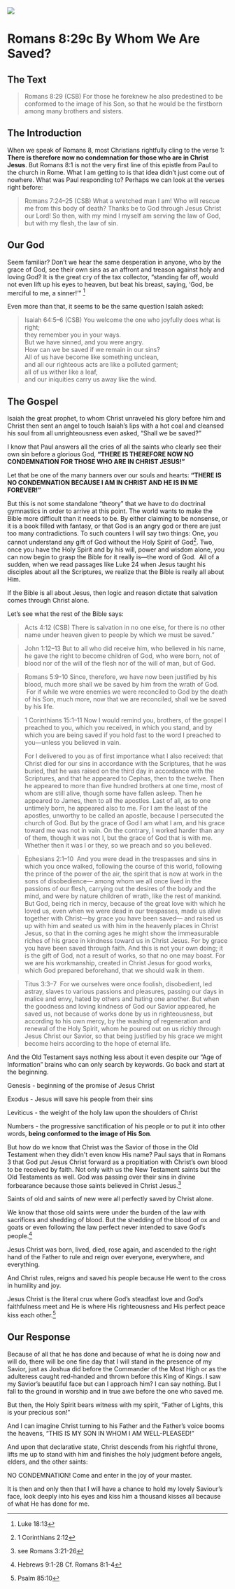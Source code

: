<img class="intro-right" src="/images/art-paul.jpg">

# Romans 8:29c By Whom We Are Saved?

## The Text

>Romans 8:29 (CSB) For those he foreknew he also predestined to be conformed to the image of his Son, so that he would be the firstborn among many brothers and sisters.

## The Introduction

When we speak of Romans 8, most Christians rightfully cling to the verse 1: **There is therefore now no condemnation for those who are in Christ Jesus**. But Romans 8:1 is not the very first line of this epistle from Paul to the church in Rome. What I am getting to is that idea didn’t just come out of nowhere. What was Paul responding to? Perhaps we can look at the verses right before:

>Romans 7:24–25 (CSB) What a wretched man I am! Who will rescue me from this body of death? Thanks be to God through Jesus Christ our Lord! So then, with my mind I myself am serving the law of God, but with my flesh, the law of sin.


## Our God

Seem familiar? Don’t we hear the same desperation in anyone, who by the grace of God, see their own sins as an affront and treason against holy and loving God? It is the great cry of the tax collector, “standing far off, would not even lift up his eyes to heaven, but beat his breast, saying, ‘God, be merciful to me, a sinner!’” [^1]

[^1]: Luke 18:13

Even more than that, it seems to be the same question Isaiah asked:

>Isaiah 64:5–6 (CSB)
>You welcome the one who joyfully does what is right;  
>they remember you in your ways.  
>But we have sinned, and you were angry.  
>How can we be saved if we remain in our sins?  
>All of us have become like something unclean,  
>and all our righteous acts are like a polluted garment;  
>all of us wither like a leaf,  
>and our iniquities carry us away like the wind.

## The Gospel

Isaiah the great prophet, to whom Christ unraveled his glory before him and Christ then sent an angel to touch Isaiah’s lips with a hot coal and cleansed his soul from all unrighteousness even asked, “Shall we be saved?”

I know that Paul answers all the cries of all the saints who clearly see their own sin before a glorious God, **“THERE IS THEREFORE NOW NO CONDEMNATION FOR THOSE WHO ARE IN CHRIST JESUS!”**

Let that be one of the many banners over our souls and hearts: **“THERE IS NO CONDEMNATION BECAUSE I AM IN CHRIST AND HE IS IN ME FOREVER!”**

But this is not some standalone “theory” that we have to do doctrinal gymnastics in order to arrive at this point. The world wants to make the Bible more difficult than it needs to be. By either claiming to be nonsense, or it is a book filled with fantasy, or that God is an angry god or there are just too many contradictions. To such counters I will say two things: One, you cannot understand any gift of God without the Holy Spirit of God[^2]. Two, once you have the Holy Spirit and by his will, power and wisdom alone, you can now begin to grasp the Bible for it really is—the word of God.  All of a sudden, when we read passages like Luke 24 when Jesus taught his disciples about all the Scriptures, we realize that the Bible is really all about Him.

[^2]: 1 Corinthians 2:12

If the Bible is all about Jesus, then logic and reason dictate that salvation comes through Christ alone.

Let’s see what the rest of the Bible says:

>Acts 4:12 (CSB) There is salvation in no one else, for there is no other name under heaven given to people by which we must be saved.”

>John 1:12–13 But to all who did receive him, who believed in his name, he gave the right to become children of God, who were born, not of blood nor of the will of the flesh nor of the will of man, but of God.

>Romans 5:9-10 Since, therefore, we have now been justified by his blood, much more shall we be saved by him from the wrath of God.  For if while we were enemies we were reconciled to God by the death of his Son, much more, now that we are reconciled, shall we be saved by his life.

>1 Corinthians 15:1–11 Now I would remind you, brothers, of the gospel I preached to you, which you received, in which you stand, and by which you are being saved if you hold fast to the word I preached to you—unless you believed in vain.
>
>For I delivered to you as of first importance what I also received: that Christ died for our sins in accordance with the Scriptures, that he was buried, that he was raised on the third day in accordance with the Scriptures, and that he appeared to Cephas, then to the twelve. Then he appeared to more than five hundred brothers at one time, most of whom are still alive, though some have fallen asleep. Then he appeared to James, then to all the apostles. Last of all, as to one untimely born, he appeared also to me. For I am the least of the apostles, unworthy to be called an apostle, because I persecuted the church of God. But by the grace of God I am what I am, and his grace toward me was not in vain. On the contrary, I worked harder than any of them, though it was not I, but the grace of God that is with me. Whether then it was I or they, so we preach and so you believed.

>Ephesians 2:1–10  And you were dead in the trespasses and sins in which you once walked, following the course of this world, following the prince of the power of the air, the spirit that is now at work in the sons of disobedience— among whom we all once lived in the passions of our flesh, carrying out the desires of the body and the mind, and were by nature children of wrath, like the rest of mankind. But God, being rich in mercy, because of the great love with which he loved us, even when we were dead in our trespasses, made us alive together with Christ—by grace you have been saved— and raised us up with him and seated us with him in the heavenly places in Christ Jesus, so that in the coming ages he might show the immeasurable riches of his grace in kindness toward us in Christ Jesus. For by grace you have been saved through faith. And this is not your own doing; it is the gift of God, not a result of works, so that no one may boast. For we are his workmanship, created in Christ Jesus for good works, which God prepared beforehand, that we should walk in them.

>Titus 3:3–7  For we ourselves were once foolish, disobedient, led astray, slaves to various passions and pleasures, passing our days in malice and envy, hated by others and hating one another. But when the goodness and loving kindness of God our Savior appeared, he saved us, not because of works done by us in righteousness, but according to his own mercy, by the washing of regeneration and renewal of the Holy Spirit, whom he poured out on us richly through Jesus Christ our Savior, so that being justified by his grace we might become heirs according to the hope of eternal life.

And the Old Testament says nothing less about it even despite our “Age of Information” brains who can only search by keywords. Go back and start at the beginning.

Genesis - beginning of the promise of Jesus Christ

Exodus - Jesus will save his people from their sins

Leviticus - the weight of the holy law upon the shoulders of Christ

Numbers - the progressive sanctification of his people or to put it into other words, <strong>being conformed to the image of His Son</strong>.

But how do we know that Christ was the Savior of those in the Old Testament when they didn't even know His name? Paul says that in Romans 3 that God put Jesus Christ forward as a propitiation with Christ’s own blood to be received by faith. Not only with us the New Testament saints but the Old Testaments as well. God was passing over their sins in divine forbearance because those saints believed in Christ Jesus.[^3]

[^3]: see Romans 3:21-26

Saints of old and saints of new were all perfectly saved by Christ alone.

We know that those old saints were under the burden of the law with sacrifices and shedding of blood. But the shedding of the blood of ox and goats or even following the law perfect never intended to save God’s people.[^4]

[^4]: Hebrews 9:1-28 Cf. Romans 8:1-4

Jesus Christ was born, lived, died, rose again, and ascended to the right hand of the Father to rule and reign over everyone, everywhere, and everything.

And Christ rules, reigns and saved his people because He went to the cross in humility and joy.

Jesus Christ is the literal crux where God’s steadfast love and God’s faithfulness meet and He is where His righteousness and His perfect peace kiss each other.[^5]

[^5]: Psalm 85:10

## Our Response

Because of all that he has done and because of what he is doing now and will do, there will be one fine day that I will stand in the presence of my Savior, just as Joshua did before the Commander of the Most High or as the adulteress caught red-handed and thrown before this King of Kings. I saw my Savior’s beautiful face but can I approach him? I can say nothing. But I fall to the ground in worship and in true awe before the one who saved me.

But then, the Holy Spirit bears witness with my spirit, “Father of Lights, this is your precious son!”

And I can imagine Christ turning to his Father and the Father’s voice booms the heavens, “THIS IS MY SON IN WHOM I AM WELL-PLEASED!”

And upon that declarative state, Christ descends from his rightful throne, lifts me up to stand with him and finishes the holy judgment before angels, elders, and the other saints:

NO CONDEMNATION! Come and enter in the joy of your master.

It is then and only then that I will have a chance to hold my lovely Saviour’s face, look deeply into his eyes and kiss him a thousand kisses all because of what He has done for me.
